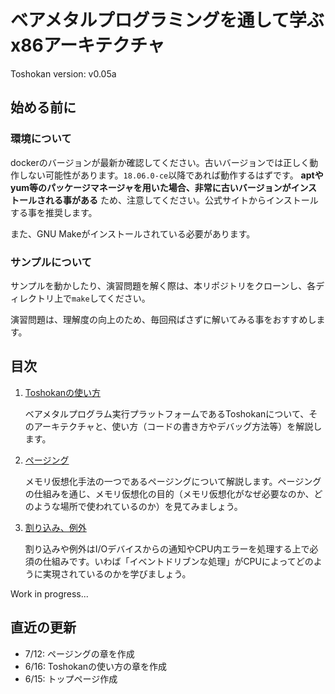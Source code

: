 # ベアメタルプログラミングを通して学ぶx86アーキテクチャ
Toshokan version: v0.05a

## 始める前に
### 環境について
dockerのバージョンが最新か確認してください。古いバージョンでは正しく動作しない可能性があります。`18.06.0-ce`以降であれば動作するはずです。 **aptやyum等のパッケージマネージャを用いた場合、非常に古いバージョンがインストールされる事がある** ため、注意してください。公式サイトからインストールする事を推奨します。

また、GNU Makeがインストールされている必要があります。

### サンプルについて
サンプルを動かしたり、演習問題を解く際は、本リポジトリをクローンし、各ディレクトリ上で`make`してください。

演習問題は、理解度の向上のため、毎回飛ばさずに解いてみる事をおすすめします。

## 目次
1. [Toshokanの使い方](./toshokan/)

    ベアメタルプログラム実行プラットフォームであるToshokanについて、そのアーキテクチャと、使い方（コードの書き方やデバッグ方法等）を解説します。

1. [ページング](./paging/)

    メモリ仮想化手法の一つであるページングについて解説します。ページングの仕組みを通じ、メモリ仮想化の目的（メモリ仮想化がなぜ必要なのか、どのような場所で使われているのか）を見てみましょう。

1. [割り込み、例外](./interrupt/)

    割り込みや例外はI/Oデバイスからの通知やCPU内エラーを処理する上で必須の仕組みです。いわば「イベントドリブンな処理」がCPUによってどのように実現されているのかを学びましょう。

Work in progress...

## 直近の更新
- 7/12: ページングの章を作成
- 6/16: Toshokanの使い方の章を作成
- 6/15: トップページ作成